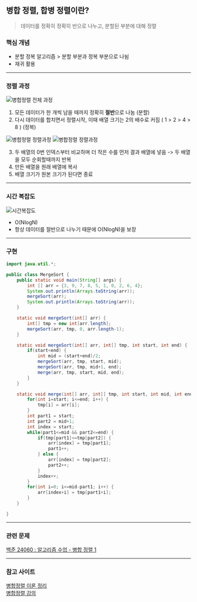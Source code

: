 ## 병합 정렬, 합병 정렬이란?

>  데이터를 정확히 정확히 반으로 나누고, 분할된 부분에 대해 정렬

### 핵심 개념

-   분할 정복 알고리즘 > 분할 부분과 정복 부분으로 나뉨
-   재귀 활용

---

### 정렬 과정

![병합정렬 전체 과정](./img/mergeSort.PNG)

1.  모든 데이터가 한 개씩 남을 때까지 정확히 **절반**으로 나눔 (분할)
2.  다시 데이터를 합치면서 정렬시작, 이때 배열 크기는 2의 배수로 커짐 ( 1 > 2 > 4 > 8 ) (정복)

![병합정렬 정렬과정](./img/mergeSort1.PNG)
![병합정렬 정렬과정](./img/mergeSort2.PNG)

3.  두 배열의 0번 인덱스부터 비교하며 더 작은 수를 먼저 결과 배열에 넣음 -> 두 배열을 모두 순회할때까지 반복
4.  만든 배열을 원래 배열에 복사
5.  배열 크기가 원본 크기가 된다면 종료

---

### 시간 복잡도

![시간복잡도](./img/O(nlogn).PNG)

-   O(NlogN)
-   항상 데이터를 절반으로 나누기 때문에 O(NlogN)을 보장

---

### 구현

```Java
import java.util.*;

public class MergeSort {
    public static void main(String[] args) {
        int [] arr = {3, 9, 7, 8, 5, 1, 0, 2, 6, 4};
        System.out.println(Arrays.toString(arr));
        mergeSort(arr);
        System.out.println(Arrays.toString(arr));
    }

    static void mergeSort(int[] arr) {
        int[] tmp = new int[arr.length];
        mergeSort(arr, tmp, 0, arr.length-1);
    }

    static void mergeSort(int[] arr, int[] tmp, int start, int end) {
        if(start<end) {
            int mid = (start+end)/2;
            mergeSort(arr, tmp, start, mid);
            mergeSort(arr, tmp, mid+1, end);
            merge(arr, tmp, start, mid, end);
        }
    }

    static void merge(int[] arr, int[] tmp, int start, int mid, int end) {
        for(int i=start; i<=end; i++) {
            tmp[i] = arr[i];
        }
        int part1 = start;
        int part2 = mid+1;
        int index = start;
        while(part1<=mid && part2<=end) {
            if(tmp[part1]<=tmp[part2]) {
                arr[index] = tmp[part1];
                part1++;
            } else {
                arr[index] = tmp[part2];
                part2++;
            }
            index++;
        }
        for(int i=0; i<=mid-part1; i++) {
            arr[index+i] = tmp[part1+i];
        }
    }

}
```

---

### 관련 문제

[백준 24060 : 알고리즘 수업 - 병합 정렬 1](https://www.acmicpc.net/problem/24060)

---

### 참고 사이트

[병합정렬 이론 정리](https://st-lab.tistory.com/233)  
[병합정렬 강의](https://www.youtube.com/watch?v=QAyl79dCO_k)